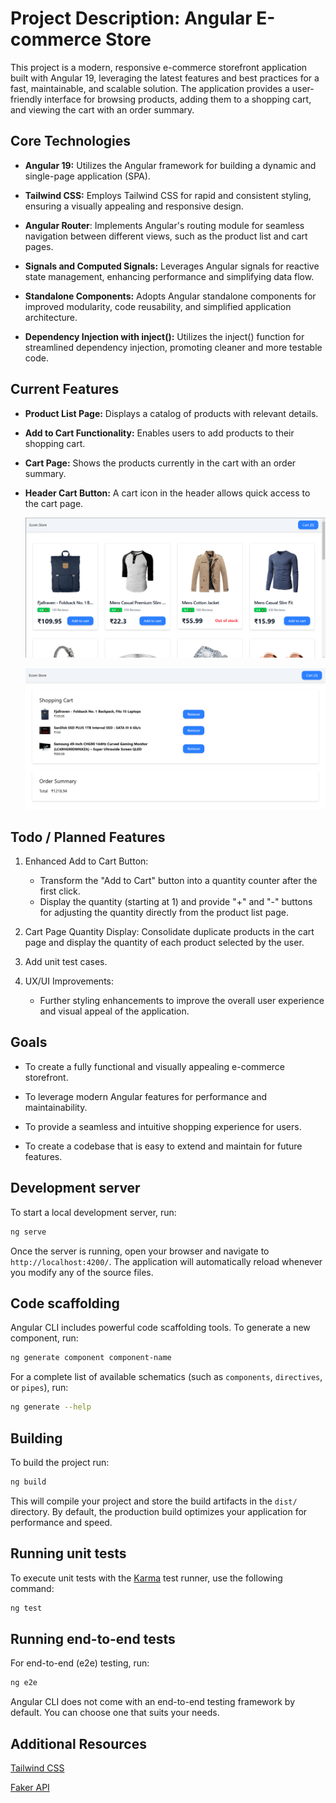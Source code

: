 # Project Description: Angular E-commerce Store

This project is a modern, responsive e-commerce storefront application built with Angular 19, leveraging the latest features and best practices for a fast, maintainable, and scalable solution. The application provides a user-friendly interface for browsing products, adding them to a shopping cart, and viewing the cart with an order summary.

## Core Technologies

- **Angular 19:** Utilizes the Angular framework for building a dynamic and single-page application (SPA).

- **Tailwind CSS:** Employs Tailwind CSS for rapid and consistent styling, ensuring a visually appealing and responsive design.

- **Angular Router**: Implements Angular's routing module for seamless navigation between different views, such as the product list and cart pages.

- **Signals and Computed Signals:** Leverages Angular signals for reactive state management, enhancing performance and simplifying data flow.

- **Standalone Components:** Adopts Angular standalone components for improved modularity, code reusability, and simplified application architecture.

- **Dependency Injection with inject():** Utilizes the inject() function for streamlined dependency injection, promoting cleaner and more testable code.

## Current Features

- **Product List Page:** Displays a catalog of products with relevant details.

- **Add to Cart Functionality:** Enables users to add products to their shopping cart.

- **Cart Page:** Shows the products currently in the cart with an order summary.

- **Header Cart Button:** A cart icon in the header allows quick access to the cart page.

  ![Product list page](image.png)

  ![Cart & order summary](image-1.png)

## Todo / Planned Features

1. Enhanced Add to Cart Button:

   - Transform the "Add to Cart" button into a quantity counter after the first click.
   - Display the quantity (starting at 1) and provide "+" and "-" buttons for adjusting the quantity directly from the product list page.

2. Cart Page Quantity Display: Consolidate duplicate products in the cart page and display the quantity of each product selected by the user.

3. Add unit test cases.

4. UX/UI Improvements:

   - Further styling enhancements to improve the overall user experience and visual appeal of the application.

## Goals

- To create a fully functional and visually appealing e-commerce storefront.

- To leverage modern Angular features for performance and maintainability.

- To provide a seamless and intuitive shopping experience for users.

- To create a codebase that is easy to extend and maintain for future features.

## Development server

To start a local development server, run:

```bash
ng serve
```

Once the server is running, open your browser and navigate to `http://localhost:4200/`. The application will automatically reload whenever you modify any of the source files.

## Code scaffolding

Angular CLI includes powerful code scaffolding tools. To generate a new component, run:

```bash
ng generate component component-name
```

For a complete list of available schematics (such as `components`, `directives`, or `pipes`), run:

```bash
ng generate --help
```

## Building

To build the project run:

```bash
ng build
```

This will compile your project and store the build artifacts in the `dist/` directory. By default, the production build optimizes your application for performance and speed.

## Running unit tests

To execute unit tests with the [Karma](https://karma-runner.github.io) test runner, use the following command:

```bash
ng test
```

## Running end-to-end tests

For end-to-end (e2e) testing, run:

```bash
ng e2e
```

Angular CLI does not come with an end-to-end testing framework by default. You can choose one that suits your needs.

## Additional Resources

[Tailwind CSS](https://v1.tailwindcss.com/)

[Faker API](https://fakestoreapi.com/)
